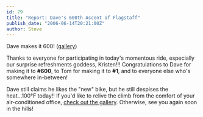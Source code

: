 ```yaml
---
id: 79
title: "Report: Dave's 600th Ascent of Flagstaff"
publish_date: "2006-06-14T20:21:00Z"
author: Steve
---
```


Dave makes it 600! ([gallery](http://picasaweb.google.com/flagstafffrenzy/DaveS600thFlagstaffRide))

Thanks to everyone for participating in today's momentous ride, especially our surprise refreshments goddess, Kristen!!! Congratulations to Dave for making it to **#600**, to Tom for making it to **#1**, and to everyone else who's somewhere in-between!

Dave still claims he likes the "new" bike, but he still despises the heat...100°F today!! If you'd like to relive the climb from the comfort of your air-conditioned office, [check out the gallery](http://picasaweb.google.com/flagstafffrenzy/DaveS600thFlagstaffRide). Otherwise, see you again soon in the hills!
